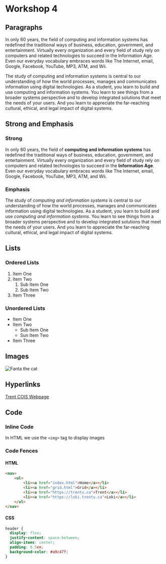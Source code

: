 # Workshop 4

## Paragraphs

In only 60 years, the field of computing and information systems has redefined the traditional ways of business, education, government, and entertainment.  Virtually every organization and every field of study rely on computers and related technologies to succeed in the Information Age.  Even our everyday vocabulary embraces words like The Internet, email, Google, Facebook, YouTube, MP3, ATM, and Wii.

The study of computing and information systems is central to our understanding of how the world processes, manages and communicates information using digital technologies.  As a student, you learn to build and use computing and information systems.  You learn to see things from a broader systems perspective and to develop integrated solutions that meet the needs of your users.  And you learn to appreciate the far-reaching cultural, ethical, and legal impact of digital systems.

## Strong and Emphasis

### Strong

In only 60 years, the field of **computing and information systems** has redefined the traditional ways of business, education, government, and entertainment.  Virtually every organization and every field of study rely on computers and related technologies to succeed in the **Information Age**.  Even our everyday vocabulary embraces words like The Internet, email, Google, Facebook, YouTube, MP3, ATM, and Wii.

### Emphasis

The study of *computing and information systems* is central to our understanding of how the world processes, manages and communicates information using digital technologies.  As a student, you learn to build and use *computing and information systems*.  You learn to see things from a broader systems perspective and to develop integrated solutions that meet the needs of your users.  And you learn to appreciate the far-reaching cultural, ethical, and legal impact of digital systems.

## Lists

### Ordered Lists

1. Item One
2. Item Two
    1. Sub Item One
    2. Sub Item Two
3. Item Three

### Unordered Lists

- Item One
- Item Two
    - Sub Item One
    - Sun Item Two
- Item Three

## Images

![Fanta the cat](./img/img.png)

## Hyperlinks

[Trent COIS Webpage](https://www.trentu.ca/cois/)

## Code

### Inline Code

In HTML we use the `<img>` tag to display images

### Code Fences

#### HTML

```html
<nav>
    <ul>
        <li><a href="index.html">Home</a></li>
        <li><a href="grid.html">Grid</a></li>
        <li><a href="https://trentu.ca">Trent</a></li>
        <li><a href="https://loki.trentu.ca">Loki</a></li>
    </ul>
</nav>
```

#### CSS

```css
header {
  display: flex;
  justify-content: space-between;
  align-items: center;
  padding: 0.5em;
  background-color: #a9c47f;
}
```
